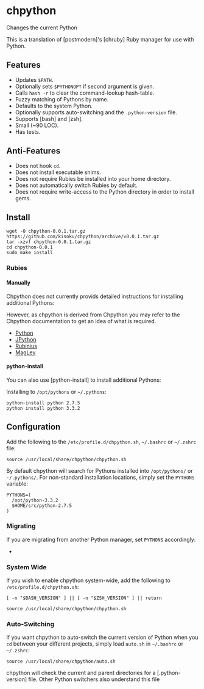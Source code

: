 # chpython

Changes the current Python

This is a translation of [postmodern]'s [chruby] Ruby manager for use with Python.

## Features

* Updates `$PATH`.
* Optionally sets `$PYTHONOPT` if second argument is given.
* Calls `hash -r` to clear the command-lookup hash-table.
* Fuzzy matching of Pythons by name.
* Defaults to the system Python.
* Optionally supports auto-switching and the `.python-version` file.
* Supports [bash] and [zsh].
* Small (~90 LOC).
* Has tests.

## Anti-Features

* Does not hook `cd`.
* Does not install executable shims.
* Does not require Rubies be installed into your home directory.
* Does not automatically switch Rubies by default.
* Does not require write-access to the Python directory in order to install gems.

## Install

    wget -O chpython-0.0.1.tar.gz https://github.com/kisoku/chpython/archive/v0.0.1.tar.gz
    tar -xzvf chpython-0.0.1.tar.gz
    cd chpython-0.0.1
    sudo make install

### Rubies

#### Manually

Chpython does not currently provids detailed instructions for installing additional Pythons:

However, as chpython is derived from Chpython you may refer to the Chpython documentation to
get an idea of what is required.

* [Python](https://github.com/postmodern/chpython/wiki/Ruby)
* [JPython](https://github.com/postmodern/chpython/wiki/JRuby)
* [Rubinius](https://github.com/postmodern/chpython/wiki/Rubinius)
* [MagLev](https://github.com/postmodern/chpython/wiki/MagLev)

#### python-install

You can also use [python-install] to install additional Pythons:

Installing to `/opt/pythons` or `~/.pythons`:

    python-install python 2.7.5
    python install python 3.3.2

## Configuration

Add the following to the `/etc/profile.d/chpython.sh`, `~/.bashrc` or
`~/.zshrc` file:

    source /usr/local/share/chpython/chpython.sh

By default chpython will search for Pythons installed into `/opt/pythons/` or
`~/.pythons/`. For non-standard installation locations, simply set the
`PYTHONS` variable:

    PYTHONS=(
      /opt/python-3.3.2
      $HOME/src/python-2.7.5
    )

### Migrating

If you are migrating from another Python manager, set `PYTHONS` accordingly:

* [pyenv]: `PYTHONS=(~/.pyenv/versions/*)`


### System Wide

If you wish to enable chpython system-wide, add the following to
`/etc/profile.d/chpython.sh`:

    [ -n "$BASH_VERSION" ] || [ -n "$ZSH_VERSION" ] || return

    source /usr/local/share/chpython/chpython.sh

### Auto-Switching

If you want chpython to auto-switch the current version of Python when you `cd`
between your different projects, simply load `auto.sh` in `~/.bashrc` or
`~/.zshrc`:

    source /usr/local/share/chpython/auto.sh

chpython will check the current and parent directories for a [.python-version]
file. Other Python switchers also understand this file


